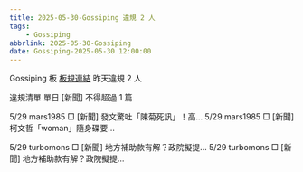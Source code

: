 ```yaml
---
title: 2025-05-30-Gossiping 違規 2 人
tags:
    - Gossiping
abbrlink: 2025-05-30-Gossiping
date: Gossiping-2025-05-30 12:00:00
---
```

Gossiping 板 [板規連結](https://www.ptt.cc/bbs/Gossiping/M.1637425085.A.07D.html)
昨天違規 2 人
<!-- more -->

違規清單
單日 [新聞] 不得超過 1 篇

5/29 mars1985 □ [新聞] 發文驚吐「陳菊死訊」！高…
5/29 mars1985 □ [新聞] 柯文哲「woman」隨身碟要…

5/29 turbomons □ [新聞] 地方補助款有解？政院擬提…
5/29 turbomons □ [新聞] 地方補助款有解？政院擬提…
